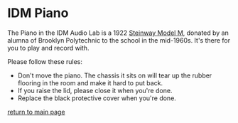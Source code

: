 # IDM Piano

The Piano in the IDM Audio Lab is a 1922 [Steinway Model M](https://www.steinway.com/pianos/steinway/grand/model-m), donated by an alumna of Brooklyn Polytechnic to the school in the mid-1960s. It's there for you to play and record with.

Please follow these rules:
- Don't move the piano. The chassis it sits on will tear up the rubber flooring in the room and make it hard to put back.
- If you raise the lid, please close it when you're done.
- Replace the black protective cover when you're done.

[return to main page](./index.md)
